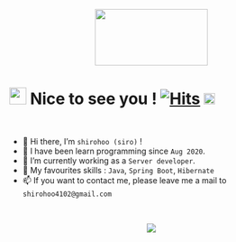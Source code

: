 <p align="center">
<img src="http://commitcombo.com/get?user=shirohoo&theme=Perfume-mini" width="200" height="100" /> 
</p>

# <img src="https://camo.githubusercontent.com/d3359cb00ab0b5ed8f2e1fe3fceb4fbaf3b614340f8c0db99c17b9f50b351770/68747470733a2f2f656d6f6a69732e736c61636b6d6f6a69732e636f6d2f656d6f6a69732f696d616765732f313533313834393433302f343234362f626c6f622d73756e676c61737365732e6769663f31353331383439343330" width="30" height="30"> Nice to see you ! [![Hits](https://hits.seeyoufarm.com/api/count/incr/badge.svg?url=https%3A%2F%2Fgithub.com%2Fshirohoo%2Fhit-counter&count_bg=%2379C83D&title_bg=%23555555&icon=&icon_color=%23E7E7E7&title=hits&edge_flat=false)](https://hits.seeyoufarm.com) <a href="https://shirohoo.github.io/"><img alt="Blog" src="https://img.shields.io/badge/Blog-000000.svg?&style=for-the-badge&logo=Bloglovin&logoColor=white" height="20"/></a> 

<br />

- 👋 Hi there, I’m `shirohoo (siro)` !
- 📖 I have been learn programming since `Aug 2020`.
- 🌱 I’m currently working as a `Server developer`.
- 💖 My favourites skills : `Java`, `Spring Boot`, `Hibernate`
- 📫 If you want to contact me, please leave me a mail to `shirohoo4102@gmail.com`

<br/>

<p align="center">
  <a href="http://15.165.178.142/"><img src="https://user-images.githubusercontent.com/71188307/121005641-fb65b500-c7ca-11eb-8e34-5f8a3fbf6ce8.png"></a>
</p>

<br />

<p align="center">
  
</p>

